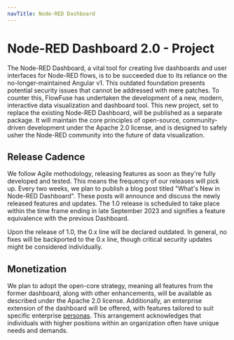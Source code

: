 ```yaml
---
navTitle: Node-RED Dashboard
---
```

# Node-RED Dashboard 2.0 - Project

The Node-RED Dashboard, a vital tool for creating live dashboards and user interfaces for Node-RED flows, is to be succeeded due to its reliance on the no-longer-maintained Angular v1. This outdated foundation presents potential security issues that cannot be addressed with mere patches. To counter this, FlowFuse has undertaken the development of a new, modern, interactive data visualization and dashboard tool. This new project, set to replace the existing Node-RED Dashboard, will be published as a separate package. It will maintain the core principles of open-source, community-driven development under the Apache 2.0 license, and is designed to safely usher the Node-RED community into the future of data visualization.

## Release Cadence
We follow Agile methodology, releasing features as soon as they're fully developed and tested. This means the frequency of our releases will pick up. Every two weeks, we plan to publish a blog post titled "What's New in Node-RED Dashboard". These posts will announce and discuss the newly released features and updates. The 1.0 release is scheduled to take place within the time frame ending in late September 2023 and signifies a feature equivalence with the previous Dashboard.

Upon the release of 1.0, the 0.x line will be declared outdated. In general, no fixes will be backported to the 0.x line, though critical security updates might be considered individually.

## Monetization

We plan to adopt the open-core strategy, meaning all features from the former dashboard, along with other enhancements, will be available as described under the Apache 2.0 license. Additionally, an enterprise extension of the dashboard will be offered, with features tailored to suit specific enterprise [personas](./personas/). This arrangement acknowledges that individuals with higher positions within an organization often have unique needs and demands.
